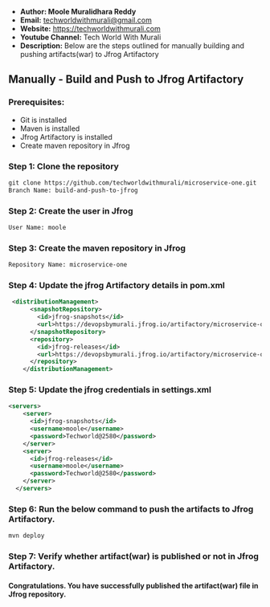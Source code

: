 + <b>Author: Moole Muralidhara Reddy</b></br>
+ <b>Email:</b> techworldwithmurali@gmail.com</br>
+ <b>Website:</b> https://techworldwithmurali.com </br>
+ <b>Youtube Channel:</b> Tech World With Murali</br>
+ <b>Description:</b> Below are the steps outlined for manually building and pushing artifacts(war) to Jfrog Artifactory</br>

## Manually - Build and Push to Jfrog Artifactory

### Prerequisites:
+ Git is installed
+ Maven is installed
+ Jfrog Artifactory is installed
+ Create maven repository in Jfrog

### Step 1: Clone the repository
  ```xml
  git clone https://github.com/techworldwithmurali/microservice-one.git
  Branch Name: build-and-push-to-jfrog
```
### Step 2: Create the user in Jfrog
```xml
User Name: moole
```
### Step 3: Create the maven repository in Jfrog
```xml
Repository Name: microservice-one
```
### Step 4: Update the jfrog Artifactory details in pom.xml
```xml
 <distributionManagement>
      <snapshotRepository>
        <id>jfrog-snapshots</id>
        <url>https://devopsbymurali.jfrog.io/artifactory/microservice-one/</url>
      </snapshotRepository>
      <repository>
        <id>jfrog-releases</id>
        <url>https://devopsbymurali.jfrog.io/artifactory/microservice-one/</url>
      </repository>
    </distributionManagement>
```
### Step 5: Update the jfrog credentials in settings.xml
```xml
<servers>
    <server>
      <id>jfrog-snapshots</id>
      <username>moole</username>
      <password>Techworld@2580</password>
    </server>
    <server>
      <id>jfrog-releases</id>
      <username>moole</username>
      <password>Techworld@2580</password>
    </server>
  </servers>
```
### Step 6: Run the below command to push the artifacts to Jfrog Artifactory.
```sh
mvn deploy
```
### Step 7: Verify whether artifact(war) is published or not in Jfrog Artifactory.


#### Congratulations. You have successfully published the artifact(war) file in Jfrog repository.

